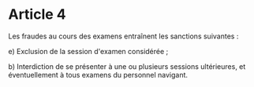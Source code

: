 # Article 4

Les fraudes au cours des examens entraînent les sanctions suivantes :

e) Exclusion de la session d'examen considérée ;

b) Interdiction de se présenter à une ou plusieurs sessions ulté­rieures, et éventuellement à tous examens du personnel navigant.
